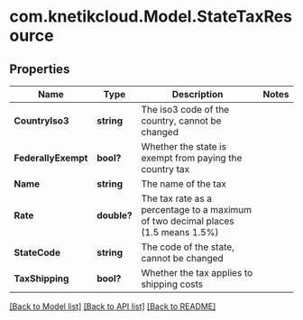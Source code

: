 # com.knetikcloud.Model.StateTaxResource
## Properties

Name | Type | Description | Notes
------------ | ------------- | ------------- | -------------
**CountryIso3** | **string** | The iso3 code of the country, cannot be changed | 
**FederallyExempt** | **bool?** | Whether the state is exempt from paying the country tax | 
**Name** | **string** | The name of the tax | 
**Rate** | **double?** | The tax rate as a percentage to a maximum of two decimal places (1.5 means 1.5%) | 
**StateCode** | **string** | The code of the state, cannot be changed | 
**TaxShipping** | **bool?** | Whether the tax applies to shipping costs | 

[[Back to Model list]](../README.md#documentation-for-models) [[Back to API list]](../README.md#documentation-for-api-endpoints) [[Back to README]](../README.md)

